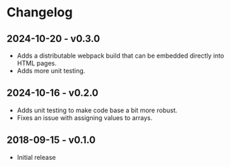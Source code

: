 Changelog
=========

2024-10-20 - v0.3.0
-------------------
- Adds a distributable webpack build that can be embedded directly into HTML pages.
- Adds more unit testing.

2024-10-16 - v0.2.0
-------------------
- Adds unit testing to make code base a bit more robust.
- Fixes an issue with assigning values to arrays.

2018-09-15 - v0.1.0
-------------------
- Initial release